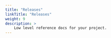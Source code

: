 ```yaml
---
title: "Releases"
linkTitle: "Releases"
weight: 9
description: >
    Low level reference docs for your project.
---
```


